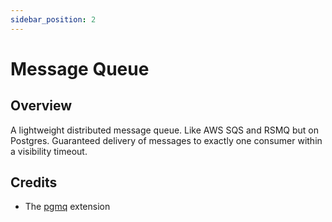 ```yaml
---
sidebar_position: 2
---
```


# Message Queue

## Overview

A lightweight distributed message queue. Like AWS SQS and RSMQ but on Postgres. Guaranteed delivery of messages to exactly one consumer within a visibility timeout. 

## Credits

* The [pgmq](https://github.com/tembo-io/tembo/tree/main/pgmq) extension